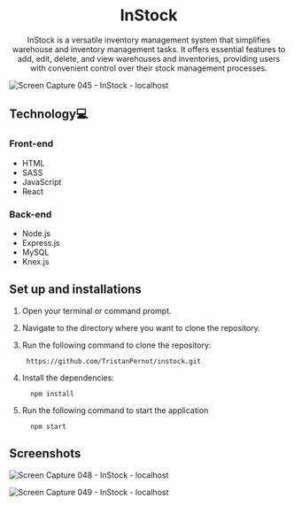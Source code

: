 <h1 align="center">InStock</h1>
<p align="center">InStock is a versatile inventory management system that simplifies warehouse and inventory management tasks. It offers essential features to add, edit, delete, and view warehouses and inventories, providing users with convenient control over their stock management processes.
</p>

![Screen Capture 045 - InStock - localhost](https://github.com/TristanPernot/instock/assets/95105372/fd38226f-d5f3-468c-9bf6-e4fa2688605b)

## Technology💻

### Front-end
<ul>
   <li>HTML</li>
   <li>SASS</li>
   <li>JavaScript</li>
   <li>React</li>
</ul>

### Back-end
<ul>
   <li>Node.js</li>
   <li>Express.js</li>
   <li>MySQL</li>
   <li>Knex.js</li>
</ul>

## Set up and installations

1. Open your terminal or command prompt.
2. Navigate to the directory where you want to clone the repository.
3. Run the following command to clone the repository:

   ```shell
    https://github.com/TristanPernot/instock.git
4. Install the dependencies:

   ```shell
     npm install
5. Run the following command to start the application
   ```shell
     npm start

## Screenshots

![Screen Capture 048 - InStock - localhost](https://github.com/TristanPernot/instock/assets/95105372/99016ade-d796-4b74-b8f1-16371d2ff54b)


![Screen Capture 049 - InStock - localhost](https://github.com/TristanPernot/instock/assets/95105372/e71f3c40-368f-48c5-97b8-fdd3dc024af5)



